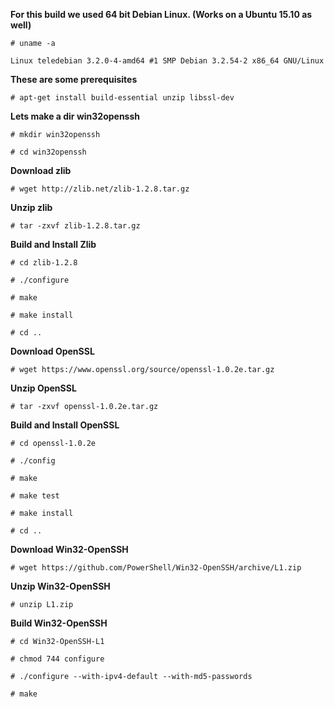 **For this build we used 64 bit Debian Linux. (Works on a Ubuntu 15.10 as well)**

`# uname -a`

`Linux teledebian 3.2.0-4-amd64 #1 SMP Debian 3.2.54-2 x86_64 GNU/Linux`

**These are some prerequisites**

`# apt-get install build-essential unzip libssl-dev`

**Lets make a dir win32openssh**

`# mkdir win32openssh`

`# cd win32openssh`

**Download zlib**

`# wget http://zlib.net/zlib-1.2.8.tar.gz`

**Unzip zlib**

`# tar -zxvf zlib-1.2.8.tar.gz`

**Build and Install Zlib**

`# cd zlib-1.2.8 `

`# ./configure `

`# make `

`# make install `

`# cd ..`

**Download OpenSSL**

`# wget https://www.openssl.org/source/openssl-1.0.2e.tar.gz`

**Unzip OpenSSL**

`# tar -zxvf openssl-1.0.2e.tar.gz`

**Build and Install OpenSSL**

`# cd openssl-1.0.2e`

`# ./config`
                      
`# make`

`# make test `

`# make install`

`# cd ..`

**Download Win32-OpenSSH**

`# wget https://github.com/PowerShell/Win32-OpenSSH/archive/L1.zip`

**Unzip Win32-OpenSSH**

`# unzip L1.zip`

**Build Win32-OpenSSH**

`# cd Win32-OpenSSH-L1`

`# chmod 744 configure`

`# ./configure --with-ipv4-default --with-md5-passwords`

`# make`
